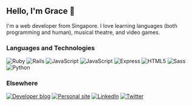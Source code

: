 ## Hello, I'm Grace 👋

I'm a web developer from Singapore. I love learning languages (both programming and human), musical theatre, and video games.

### Languages and Technologies
<img src="https://img.shields.io/badge/Ruby-CC342D?logo=Ruby&logoColor=FFFFFF&style=for-the-badge" alt="Ruby"/> <img src="https://img.shields.io/badge/Rails-CC0000?logo=Ruby%20on%20Rails&logoColor=FFFFFF&style=for-the-badge" alt="Rails" /> <img src="https://img.shields.io/badge/JavaScript-F7DF1E?logo=JavaScript&logoColor=FFFFFF&style=for-the-badge" alt="JavaScript" /> <img src="https://img.shields.io/badge/React-61DAFB?logo=React&logoColor=000000&style=for-the-badge" alt="JavaScript" /> <img src="https://img.shields.io/badge/Express-000000?logo=Express&logoColor=FFFFFF&style=for-the-badge" alt="Express" /> <img src="https://img.shields.io/badge/HTML5-E34F26?logo=HTML5&logoColor=FFFFFF&style=for-the-badge" alt="HTML5" /> <img src="https://img.shields.io/badge/Sass-CC6699?logo=Sass&logoColor=FFFFFF&style=for-the-badge" alt="Sass" /> <img src="https://img.shields.io/badge/Python-3776AB?logo=Python&logoColor=FFFFFF&style=for-the-badge" alt="Python" /> 

### Elsewhere
<a href="http://graceteng.me/"><img src="https://img.shields.io/badge/Dev%20Blog-2962FF?logo=Hashnode&logoColor=FFFFFF&style=for-the-badge" alt="Developer blog"/></a>
<a href="https://graceteng.ninja/"><img src="https://img.shields.io/badge/Personal%20site-000000?logo=Squarespace&logoColor=FFFFFF&style=for-the-badge" alt="Personal site"/></a>
<a href="https://www.linkedin.com/in/graceteng89/"><img src="https://img.shields.io/badge/LinkedIn-0077B5?logo=LinkedIn&logoColor=FFFFFF&style=for-the-badge" alt="LinkedIn"/></a>
<a href="https://twitter.com/pelicularities"><img src="https://img.shields.io/badge/Twitter-1DA1F2?logo=Twitter&logoColor=FFFFFF&style=for-the-badge" alt="Twitter"/></a>
